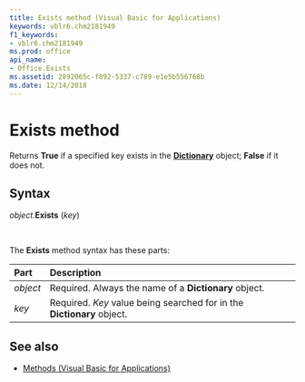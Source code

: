 ```yaml
---
title: Exists method (Visual Basic for Applications)
keywords: vblr6.chm2181949
f1_keywords:
- vblr6.chm2181949
ms.prod: office
api_name:
- Office.Exists
ms.assetid: 2892065c-f892-5337-c789-e1e5b556768b
ms.date: 12/14/2018
---
```



# Exists method

Returns **True** if a specified key exists in the **[Dictionary](dictionary-object.md)** object; **False** if it does not.

## Syntax

_object_.**Exists** (_key_)

<br/>

The **Exists** method syntax has these parts:

|Part|Description|
|:-----|:-----|
| _object_|Required. Always the name of a **Dictionary** object.|
| _key_|Required. _Key_ value being searched for in the **Dictionary** object.|

## See also

- [Methods (Visual Basic for Applications)](../methods-visual-basic-for-applications.md)